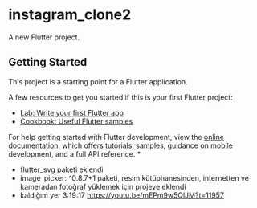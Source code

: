 # instagram_clone2

A new Flutter project.

## Getting Started

This project is a starting point for a Flutter application.

A few resources to get you started if this is your first Flutter project:

- [Lab: Write your first Flutter app](https://docs.flutter.dev/get-started/codelab)
- [Cookbook: Useful Flutter samples](https://docs.flutter.dev/cookbook)

For help getting started with Flutter development, view the
[online documentation](https://docs.flutter.dev/), which offers tutorials,
samples, guidance on mobile development, and a full API reference.
* 
* flutter_svg paketi eklendi
* image_picker: ^0.8.7+1 paketi, resim kütüphanesinden, internetten ve kameradan fotoğraf yüklemek için projeye eklendi
* kaldığım yer 3:19:17  https://youtu.be/mEPm9w5QlJM?t=11957